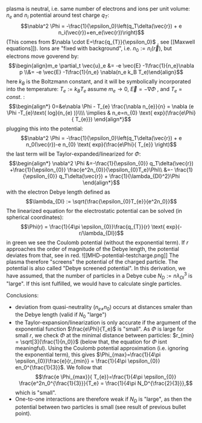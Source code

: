 
plasma is neutral, i.e. same number of electrons and ions per unit volume: $n_e$ and $n_i$ 
potential around test charge $q_T$:
$$\nabla^2 \Phi = -\frac{1}{\epsilon_0}\left(q_T\delta(\vec{r}) + e n_i(\vec{r})+en_e(\vec{r})\right)$$
(This comes from $\nabla \cdot E=\frac{q_{T}}{\epsilon_0}$ , see [[Maxwell equations]]). Ions are "fixed with background", i.e. $n_0:=n_i(\vec{r})$, but electrons move goverend by:
$$\begin{align}m_e \partial_t \vec{u}_e &= -e \vec{E} -1\frac{1}{n_e}\nabla p \\&= -e \vec{E} -1\frac{1}{n_e} \nabla(n_e k_B T_e)\end{align}$$
here $k_B$ is the Boltzmann constant, and it will be symbolically incorporated into the temperature: $T_e:=k_{B}T_e$
assume $m_e\rightarrow 0$, $\vec{E}=-\nabla \Phi$ , and $T_{e}= const.$ :
$$\begin{align*}
0=&e\nabla \Phi - T_{e}  \frac{\nabla n_{e}}{n} = \nabla (e \Phi -T_{e}\text{ log}(n_{e) )}\\\\
\implies & n_e=n_{0} \text{ exp}(\frac{e\Phi}{ T_{e}})
\end{align*}$$
plugging this into the potential:
$$\nabla^2 \Phi = -\frac{1}{\epsilon_0}\left(q_T\delta(\vec{r}) + e n_0(\vec{r})-e n_{0} \text{ exp}(\frac{e\Phi}{ T_{e}} \right)$$
the last term will be Taylor-expanded/linearized for $\Phi$:
$$\begin{align*}
\nabla^2 \Phi &=-\frac{1}{\epsilon_{0}} q_T\delta(\vec{r}) +\frac{1}{\epsilon_{0}} \frac{e^2n_{0}}{\epsilon_{0}T_e}\Phi\\
&=- \frac{1}{\epsilon_{0}} q_T\delta(\vec{r}) + \frac{1}{\lambda_{Dl}^2}\Phi
\end{align*}$$
with the electron Debye length defined as
$$\lambda_{Dl} := \sqrt{\frac{\epsilon_{0}T_{e}}{e^2n_0}}$$
The linearized equation for the electrostatic potential can be solved (in spherical coordinates):
$$\Phi(r) = \frac{1}{4\pi \epsilon_{0}}\frac{q_{T}}{r} \text{ exp}(-r/\lambda_{Dl})$$
in green we see the Coulomb potential (without the exponential term). If $r$ approaches the order of magnitude of the Debye length, the potential deviates from that, see in red.
![[MHD-potential-testcharge.png]]
The plasma therefore "screens" the potential of the charged particle. The potential is also called "Debye screened potential". In this derivation, we have assumed, that the number of particles in a Debye cube $N_D:=n\lambda_{Dl}^{3}$ is "large". If this isnt fulfilled, we would have to calculate single particles.

Conclusions:
- deviation from quasi-neutrality ($n_{e\neq}n_0$) occurs at distances smaler than the Debye length (valid if $N_0$ "large")
- the Taylor-expansion/linearization is only accurate if the argument of the exponential function $\frac{e\Phi}{T_e}$ is "small". As $\Phi$ is large for small $r$, we check $\Phi$ at the minimal distance between particles:  $r_{min} = \sqrt[3]{\frac{1}{n_0}}$  (below that, the equation for $\Phi$ isnt meaningful). Using the Coulomb potential approximation (i.e. ignoring the exponential term), this gives $\Phi_{max}=\frac{1}{4\pi \epsilon_{0}}\frac{e}{r_{min}} = \frac{1}{4\pi \epsilon_{0}} en_0^{\frac{1}{3}}$. We follow that $$\frac{e \Phi_{max}}{ T_{e}}=\frac{1}{4\pi \epsilon_{0}} \frac{e^2n_0^{\frac{1}{3}}}{T_e} = \frac{1}{4\pi N_D^{\frac{2}{3}}},$$ which is "small".
- One-to-one interactions are therefore weak if $N_D$ is "large", as then the potential between two particles is small (see result of previous bullet point).